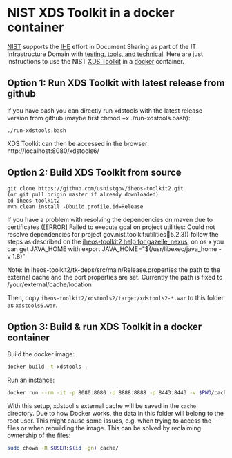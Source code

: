# NIST XDS Toolkit in a docker container

[NIST](https://www.nist.gov/) supports the [IHE](https://www.ihe.net/) effort in Document Sharing as part of the IT Infrastructure Domain with [testing, tools, and technical](https://ihexds.nist.gov/). Here are just instructions to use the NIST [XDS Toolkit](https://github.com/usnistgov/iheos-toolkit2/releases) in a [docker](https://www.docker.com/) container.

## Option 1: Run XDS Toolkit with latest release from github

If you have bash you can directly run xdstools with the latest release version from github
(maybe first chmod +x ./run-xdstools.bash):
```
./run-xdstools.bash
```
XDS Toolkit can then be accessed in the browser: http://localhost:8080/xdstools6/

## Option 2: Build XDS Toolkit from source
```
git clone https://github.com/usnistgov/iheos-toolkit2.git
(or git pull origin master if already downloaded)
cd iheos-toolkit2
mvn clean install -Dbuild.profile.id=Release
```
If you have a problem with resolving the dependencies on maven due to certificates ([ERROR] Failed to execute goal on project utilities: Could not resolve dependencies for project gov.nist.toolkit:utilities:jar:5.2.3))
follow the steps as described on the [iheos-toolkit2 help for gazelle_nexus](https://github.com/usnistgov/iheos-toolkit2/wiki/gazelle_nexus), on os x you can get JAVA_HOME with export JAVA_HOME="$(/usr/libexec/java_home -v 1.8)"

Note: In iheos-toolkit2/tk-deps/src/main/Release.properties the path to the external cache and the port properties are set. Currently the path is fixed to /your/external/cache/location 

Then, copy `iheos-toolkit2/xdstools2/target/xdstools2-*.war` to this folder as `xdstools6.war`.


## Option 3: Build & run XDS Toolkit in a docker container

Build the docker image:
```sh
docker build -t xdstools .

```
Run an instance:
```sh
docker run --rm -it -p 8080:8080 -p 8888:8888 -p 8443:8443 -v $PWD/cache:/your/external/cache/location xdstools
```

With this setup, xdstool's external cache will be saved in the `cache` directory. Due to how Docker works, the data in this folder will belong to the root user. This might cause some issues, e.g. when trying to access the files or when rebuilding the image. This can be solved by reclaiming ownership of the files:
```sh
sudo chown -R $USER:$(id -gn) cache/
```


